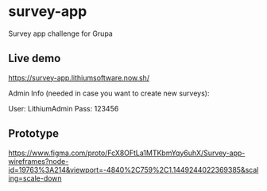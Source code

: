 # survey-app

Survey app challenge for Grupa

## Live demo
https://survey-app.lithiumsoftware.now.sh/

Admin Info (needed in case you want to create new surveys):

User: LithiumAdmin
Pass: 123456

## Prototype
https://www.figma.com/proto/FcX8OFtLa1MTKbmYqy6uhX/Survey-app-wireframes?node-id=19763%3A214&viewport=-4840%2C759%2C1.1449244022369385&scaling=scale-down




